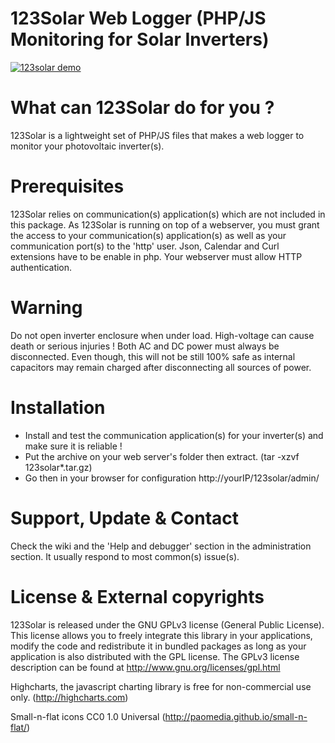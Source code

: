 # 123Solar Web Logger (PHP/JS Monitoring for Solar Inverters)

[![123solar demo](https://filedn.eu/lA1ykXBhnSe0rOKmNzxOM2H/images/123s/123ss.png)](https://youtu.be/S6DIP39dG7s "123solar demo")

# What can 123Solar do for you ?
123Solar is a lightweight set of PHP/JS files that makes a web logger to monitor your photovoltaic inverter(s).
    
# Prerequisites
123Solar relies on communication(s) application(s) which are not included in this package.
As 123Solar is running on top of a webserver, you must grant the access to your communication(s) application(s) as well as your communication port(s) to the 'http' user.
Json, Calendar and Curl extensions have to be enable in php. Your webserver must allow HTTP authentication.
  
# Warning
Do not open inverter enclosure when under load. High-voltage can cause death or serious injuries !
Both AC and DC power must always be disconnected. Even though, this will not be still 100% safe as internal capacitors may remain charged after disconnecting all sources of power.

# Installation
- Install and test the communication application(s) for your inverter(s) and make sure it is reliable !
- Put the archive on your web server's folder then extract. (tar -xzvf 123solar*.tar.gz)
- Go then in your browser for configuration http://yourIP/123solar/admin/

# Support, Update & Contact
Check the wiki and the 'Help and debugger' section in the administration section. It usually respond to most common(s) issue(s).
  
# License & External copyrights
123Solar is released under the GNU GPLv3 license (General Public License).
This license allows you to freely integrate this library in your applications, modify the code and redistribute it in bundled packages as long as your application is also distributed with the GPL license. 
The GPLv3 license description can be found at http://www.gnu.org/licenses/gpl.html

Highcharts, the javascript charting library is free for non-commercial use only. (http://highcharts.com)

Small-n-flat icons CC0 1.0 Universal (http://paomedia.github.io/small-n-flat/)
